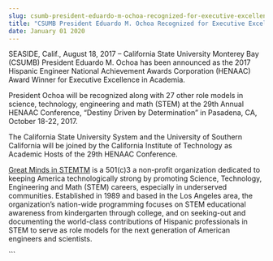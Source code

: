 ```yaml
---
slug: csumb-president-eduardo-m-ochoa-recognized-for-executive-excellence-in-academia
title: "CSUMB President Eduardo M. Ochoa Recognized for Executive Excellence in Academia"
date: January 01 2020
---
```


 
<p>
  SEASIDE, Calif., August 18, 2017 – California State University Monterey Bay
  (CSUMB) President Eduardo M. Ochoa has been announced as the 2017 Hispanic
  Engineer National Achievement Awards Corporation (HENAAC) Award Winner for
  Executive Excellence in Academia.
</p>
<p>
  President Ochoa will be recognized along with 27 other role models in science,
  technology, engineering and math (STEM) at the 29th Annual HENAAC Conference,
  “Destiny Driven by Determination” in Pasadena, CA, October 18-22, 2017.
</p>
<p>
  The California State University System and the University of Southern
  California will be joined by the California Institute of Technology as
  Academic Hosts of the 29th HENAAC Conference.
</p>
<p>
  <a href="https://www.greatmindsinstem.org">Great Minds in STEMTM</a> is a
  501(c)3 a non-profit organization dedicated to keeping America technologically
  strong by promoting Science, Technology, Engineering and Math (STEM) careers,
  especially in underserved communities. Established in 1989 and based in the
  Los Angeles area, the organization’s nation-wide programming focuses on STEM
  educational awareness from kindergarten through college, and on seeking-out
  and documenting the world-class contributions of Hispanic professionals in
  STEM to serve as role models for the next generation of American engineers and
  scientists.
</p>
```
